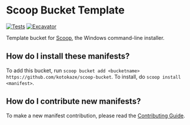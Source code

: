 # Scoop Bucket Template

[![Tests](https://github.com/kotokaze/scoop-bucket/actions/workflows/ci.yml/badge.svg)](https://github.com/kotokaze/scoop-bucket/actions/workflows/ci.yml) [![Excavator](https://github.com/kotokaze/scoop-bucket/actions/workflows/excavator.yml/badge.svg)](https://github.com/kotokaze/scoop-bucket/actions/workflows/excavator.yml)

Template bucket for [Scoop](https://scoop.sh), the Windows command-line installer.

How do I install these manifests?
---------------------------------

To add this bucket, run `scoop bucket add <bucketname> https://github.com/kotokaze/scoop-bucket`. To install, do `scoop install <manifest>`.

How do I contribute new manifests?
----------------------------------

To make a new manifest contribution, please read the [Contributing Guide](https://github.com/ScoopInstaller/.github/blob/main/.github/CONTRIBUTING.md).
